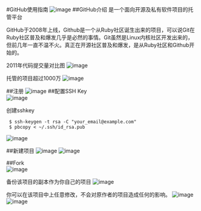 #GitHub使用指南
![image](http://a.36krcnd.com/photo/a462f1f368e67d9ebece977eaabe5b32.png)
##GitHub介绍
是一个面向开源及私有软件项目的托管平台  

GitHub于2008年上线，Github是一个从Ruby社区诞生出来的项目，可以说Git在Ruby社区普及和爆发几乎是必然的事情。Git虽然是Linux内核社区开发出来的，但前几年一直不温不火。真正在开源社区普及和爆发，是从Ruby社区和Github开始的。
  
2011年代码提交量对比图
![image](http://www.worldhello.net/gotgithub/images/survival-of-the-forges.png)

托管的项目超过1000万
![image](http://dl2.iteye.com/upload/attachment/0092/4595/7c78a7bd-b175-368f-b0bf-f25ac8b9073c.png)

##注册
![image](homepage.png)
##配置SSH Key  
![image](configkey.png)

创建sshkey

     $ ssh-keygen -t rsa -C "your_email@example.com"   
     $ pbcopy < ~/.ssh/id_rsa.pub
     
![image](addsshkey.png)

##新建项目
![image](new_repository.png)
![image](created_repository.png)

##Fork  
![image](fork_button.png)

备份该项目的副本作为你自己的项目
![image](forked.png)

你可以在该项目中上任意修改，不会对原作者的项目造成任何的影响。
![image](fork_commit.png)
![image](fork_commit1.png)
      


